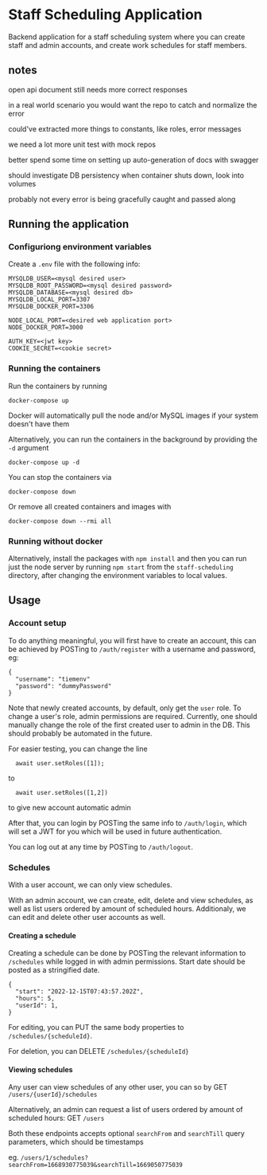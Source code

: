 # Staff Scheduling Application

Backend application for a staff scheduling system where you can create staff and admin accounts, and create work schedules for staff members.

## notes

open api document still needs more correct responses

in a real world scenario you would want the repo to catch and normalize the error

could've extracted more things to constants, like roles, error messages

we need a lot more unit test with mock repos

better spend some time on setting up auto-generation of docs with swagger

should investigate DB persistency when container shuts down, look into volumes

probably not every error is being gracefully caught and passed along

## Running the application

### Configuriong environment variables

Create a `.env` file with the following info:

```
MYSQLDB_USER=<mysql desired user>
MYSQLDB_ROOT_PASSWORD=<mysql desired password>
MYSQLDB_DATABASE=<mysql desired db>
MYSQLDB_LOCAL_PORT=3307
MYSQLDB_DOCKER_PORT=3306

NODE_LOCAL_PORT=<desired web application port>
NODE_DOCKER_PORT=3000

AUTH_KEY=<jwt key>
COOKIE_SECRET=<cookie secret>
```

### Running the containers

Run the containers by running

```docker-compose up```

Docker will automatically pull the node and/or MySQL images if your system doesn't have them

Alternatively, you can run the containers in the background by providing the `-d` argument

```docker-compose up -d```

You can stop the containers via

```docker-compose down```

Or remove all created containers and images with

```docker-compose down --rmi all```

### Running without docker

Alternatively, install the packages with `npm install` and then you can run just the node server by running `npm start` from the `staff-scheduling` directory, after changing the environment variables to local values.

## Usage

### Account setup

To do anything meaningful, you will first have to create an account, this can be achieved by POSTing to `/auth/register` with a username and password, eg:

```
{
  "username": "tiemenv"
  "password": "dummyPassword"
}
```

Note that newly created accounts, by default, only get the `user` role. To change a user's role, admin permissions are required. Currently, one should manually change the role of the first created user to admin in the DB. This should probably be automated in the future.

For easier testing, you can change the line 

```
  await user.setRoles([1]);
```

to 

```
  await user.setRoles([1,2])
```

to give new account automatic admin

After that, you can login by POSTing the same info to `/auth/login`, which will set a JWT for you which will be used in future authentication.

You can log out at any time by POSTing to `/auth/logout`.

### Schedules

With a user account, we can only view schedules.

With an admin account, we can create, edit, delete and view schedules, as well as list users ordered by amount of scheduled hours. Additionaly, we can edit and delete other user accounts as well.

#### Creating a schedule

Creating a schedule can be done by POSTing the relevant information to `/schedules` while logged in with admin permissions. Start date should be posted as a stringified date.

```
{
  "start": "2022-12-15T07:43:57.202Z",
  "hours": 5,
  "userId": 1,
}
```

For editing, you can PUT the same body properties to `/schedules/{scheduleId}`.

For deletion, you can DELETE `/schedules/{scheduleId}`

#### Viewing schedules

Any user can view schedules of any other user, you can so by GET `/users/{userId}/schedules`

Alternatively, an admin can request a list of users ordered by amount of scheduled hours: GET `/users`

Both these endpoints accepts optional `searchFrom` and `searchTill` query parameters, which should be timestamps

eg. `/users/1/schedules?searchFrom=1668930775039&searchTill=1669050775039`
